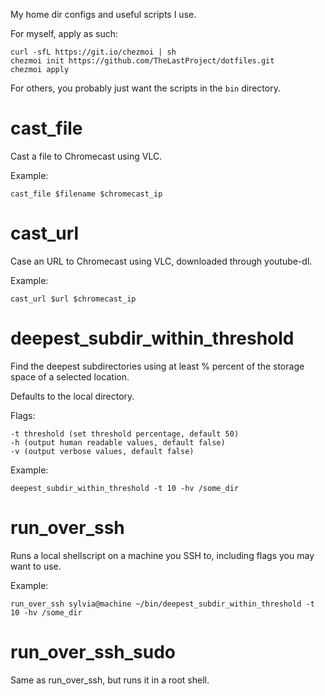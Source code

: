 My home dir configs and useful scripts I use.

For myself, apply as such:
```
curl -sfL https://git.io/chezmoi | sh
chezmoi init https://github.com/TheLastProject/dotfiles.git
chezmoi apply
```

For others, you probably just want the scripts in the `bin` directory.

# cast_file
Cast a file to Chromecast using VLC.

Example:
```
cast_file $filename $chromecast_ip
```

# cast_url
Case an URL to Chromecast using VLC, downloaded through youtube-dl.

Example:
```
cast_url $url $chromecast_ip
```

# deepest_subdir_within_threshold
Find the deepest subdirectories using at least % percent of the storage space of a selected location.

Defaults to the local directory.

Flags:
```
-t threshold (set threshold percentage, default 50)
-h (output human readable values, default false)
-v (output verbose values, default false)
```

Example:
```
deepest_subdir_within_threshold -t 10 -hv /some_dir
```

# run_over_ssh
Runs a local shellscript on a machine you SSH to, including flags you may want to use.

Example:
```
run_over_ssh sylvia@machine ~/bin/deepest_subdir_within_threshold -t 10 -hv /some_dir
```

# run_over_ssh_sudo
Same as run_over_ssh, but runs it in a root shell.
